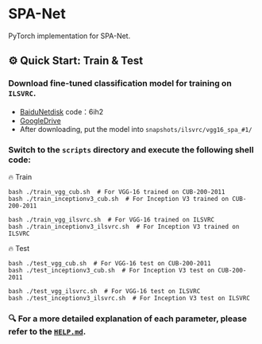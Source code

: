 # SPA-Net
PyTorch implementation for SPA-Net.

## :gear: Quick Start: Train & Test

### Download fine-tuned classification model for training on `ILSVRC`.
* [BaiduNetdisk](https://pan.baidu.com/s/1-bsNxmqaheHW72umm408uA) code：6ih2 
* [GoogleDrive](https://drive.google.com/file/d/1BXrgBA09eGZ3UvtFJYYm3FfPDScKA5-g/view?usp=sharing)
* After downloading, put the model into `snapshots/ilsvrc/vgg16_spa_#1/`

### Switch to the `scripts` directory and execute the following shell code:

:fire: Train
```shell
bash ./train_vgg_cub.sh  # For VGG-16 trained on CUB-200-2011
bash ./train_inceptionv3_cub.sh  # For Inception V3 trained on CUB-200-2011
```
```shell
bash ./train_vgg_ilsvrc.sh  # For VGG-16 trained on ILSVRC
bash ./train_inceptionv3_ilsvrc.sh  # For Inception V3 trained on ILSVRC
```

:fire: Test 
```shell
bash ./test_vgg_cub.sh  # For VGG-16 test on CUB-200-2011
bash ./test_inceptionv3_cub.sh  # For Inception V3 test on CUB-200-2011
```
```shell
bash ./test_vgg_ilsvrc.sh  # For VGG-16 test on ILSVRC
bash ./test_inceptionv3_ilsvrc.sh  # For Inception V3 test on ILSVRC
```

### :mag: For a more detailed explanation of each parameter, please refer to the [`HELP.md`](HELP.md).

<!-- ### :pushpin: [Tips]
* There is not dataset directory so you need to create after executing `git clone`.
* Please use the parameter `mode` (Type: String) to control the method you want to train or test. 
* The currently supported `mode` include: `spa` / `spa+sa` / `sos` / `sos+sa_v1` / `sos+sa_v2` / `sos+sa_v3`(Default).
* When you assign parameter `mode`, don't worry about other parameters that are not used in the current `mode`, because the irrelevant parameters will be blocked in the code. 
* Using `Quick` version script for testing, it will take about **14 minutes** on `CUB` and **90 minutes** on `ILSVRC` with batch size 20, respectively. (GPU:TU102 [TITAN RTX])


### :pushpin: [Other]
#### Don't forget to set other parameters related to the current `mode`, especially the settings of the following parameters:

:wrench: For any **training** script in dict `scripts`:

* Note the `line 27` of the two training scripts `train_sst_cub.sh` & `train_sst_ilsvrc.sh`.
Before executing the script `each time`, you may need to confirm `all` the parameters `after line 27`. 
* The parameters `before line 27` are the default settings, unless necessary, you **don't need** to change them.


:wrench: For any **testing** script in dict `scripts`:

* The script `val_sst_*_quick.sh` is used by `default` to test the model.
* Take `val_sst_ilsvrc_quick.sh` as an example, you need to pay attention to the code on `line 20` and **after**. 
You need to double-check each time when you run it to ensure that all parameters are correctly configured.
* The parameters **before** the `20th line` are the default settings, you do not need to change them. -->

<!-- *** -->

<!-- ## :art: [All Archictures]
### :heavy_check_mark: SOS+SA v3 is the final version (At the end).

<div align="center">
  <img src="https://github.com/KevinDongDong/WGOL-TPAMI/blob/main/images/SPA%E7%BD%91%E7%BB%9C%E7%BB%93%E6%9E%84.png" width="633" />
  <p>SPA (Baseline)</p>
</div>


<div align="center">
  <img src="https://github.com/KevinDongDong/WGOL-TPAMI/blob/main/images/SPA%2BSA%E7%BD%91%E7%BB%9C%E7%BB%93%E6%9E%84.png" width="633" />
  <p>SPA+SA</p>
</div>

<div align="center">
  <img src="https://github.com/KevinDongDong/WGOL-TPAMI/blob/main/images/SPA%2BHinge%E7%BD%91%E7%BB%9C%E7%BB%93%E6%9E%84.png" width="633" />
  <p>SPA+Hinge</p>
</div>

<div align="center">
  <img src="https://github.com/KevinDongDong/WGOL-TPAMI/blob/main/images/SOS%E7%BD%91%E7%BB%9C%E7%BB%93%E6%9E%84.png" width="633" />
  <p>SOS</p>
</div>

<div align="center">
  <img src="https://github.com/KevinDongDong/WGOL-TPAMI/blob/main/images/Multi-Channel%20SOS%E7%BD%91%E7%BB%9C%E7%BB%93%E6%9E%84.png" width="633" />
  <p>Multi-channel SOS</p>
</div>

<div align="center">
  <img src="https://github.com/KevinDongDong/WGOL-TPAMI/blob/main/images/SOS%2BSA%E7%BD%91%E7%BB%9C%E7%BB%93%E6%9E%84_1.png" width="633" />
  <p>SOS+SA v1</p>
</div>

<div align="center">
  <img src="https://github.com/KevinDongDong/WGOL-TPAMI/blob/main/images/SOS%2BSA%E7%BD%91%E7%BB%9C%E7%BB%93%E6%9E%84_2.png" width="633" />
  <p>SOS+SA v2</p>
</div>

<div align="center">
  <img src="https://github.com/KevinDongDong/WGOL-TPAMI/blob/main/images/SOS%2BSA%E7%BD%91%E7%BB%9C%E7%BB%93%E6%9E%84_3.png" width="633" />
  <p>SOS+SA v3 (Final Version)</p>
</div> -->

